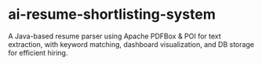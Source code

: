# ai-resume-shortlisting-system
A Java-based resume parser using Apache PDFBox &amp; POI for text extraction, with keyword matching, dashboard visualization, and DB storage for efficient hiring.
